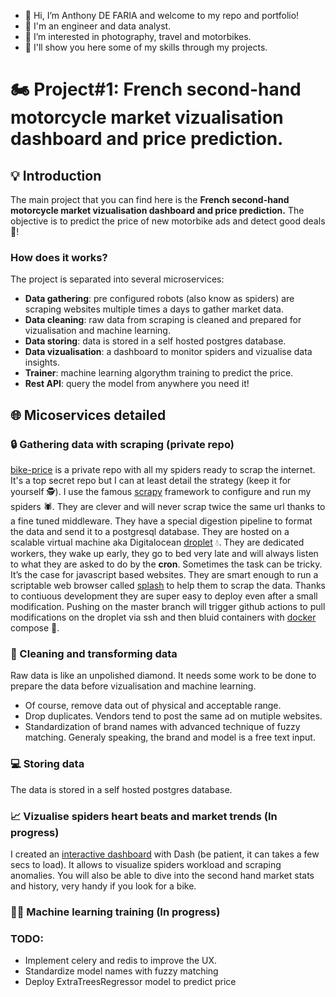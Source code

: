 - 👋 Hi, I’m Anthony DE FARIA and welcome to my repo and portfolio!
- 👷 I'm an engineer and data analyst.
- 👀 I’m interested in photography, travel and motorbikes.
- 💪 I'll show you here some of my skills through my projects.

# 🏍️ Project#1: French second-hand motorcycle market vizualisation dashboard and price prediction.

## 💡 Introduction

The main project that you can find here is the **French second-hand motorcycle market vizualisation dashboard and price prediction.**
The objective is to predict the price of new motorbike ads and detect good deals 🤑!

### How does it works?

The project is separated into several microservices:

- **Data gathering**: pre configured robots (also know as spiders) are scraping websites multiple times a days to gather market data.
- **Data cleaning**: raw data from scraping is cleaned and prepared for vizualisation and machine learning.
- **Data storing**: data is stored in a self hosted postgres database.
- **Data vizualisation**: a dashboard to monitor spiders and vizualise data insights.
- **Trainer**: machine learning algorythm training to predict the price.
- **Rest API**: query the model from anywhere you need it!

## 🌐 Micoservices detailed

### 🔒 Gathering data with scraping (private repo)

[bike-price](https://github.com/AnthonyDF/bike_price) is a private repo with all my spiders ready to scrap the internet. It's a top secret repo but I can at least detail the strategy (keep it for yourself 🕵️). I use the famous [scrapy](https://fr.wikipedia.org/wiki/Scrapy) framework to configure and run my spiders 🕷️. They are clever and will never scrap twice the same url thanks to a fine tuned middleware. They have a special digestion pipeline to format the data and send it to a postgresql database. They are hosted on a scalable virtual machine aka Digitalocean [droplet](https://www.digitalocean.com/products/droplets) 💧. They are dedicated workers, they wake up early, they go to bed very late and will always listen to what they are asked to do by the **cron**. Sometimes the task can be tricky. It’s the case for javascript based websites. They are smart enough to run a scriptable web browser called [splash](https://github.com/scrapinghub/splash) to help them to scrap the data. Thanks to contiuous development they are super easy to deploy even after a small modification. Pushing on the master branch will trigger github actions to pull modifications on the droplet via ssh and then bluid containers with [docker](https://www.docker.com/) compose 🐋.

### 🧹 Cleaning and transforming data

 Raw data is like an unpolished diamond. It needs some work to be done to prepare the data before vizualisation and machine learning. 

- Of course, remove data out of physical and acceptable range.
- Drop duplicates. Vendors tend to post the same ad on mutiple websites.
- Standardization of brand names with advanced technique of fuzzy matching. Generaly speaking, the brand and model is a free text input.

### 💻 Storing data

The data is stored in a self hosted postgres database. 

### 📈 Vizualise spiders heart beats and market trends (In progress)

I created an [interactive dashboard](http://188.166.201.70:8080/) with Dash (be patient, it can takes a few secs to load). It allows to visualize spiders workload and scraping anomalies. You will also be able to dive into the second hand market stats and history, very handy if you look for a bike.

### 👨‍🏫 Machine learning training (In progress)

### TODO:
- Implement celery and redis to improve the UX.
- Standardize model names with fuzzy matching
- Deploy ExtraTreesRegressor model to predict price
